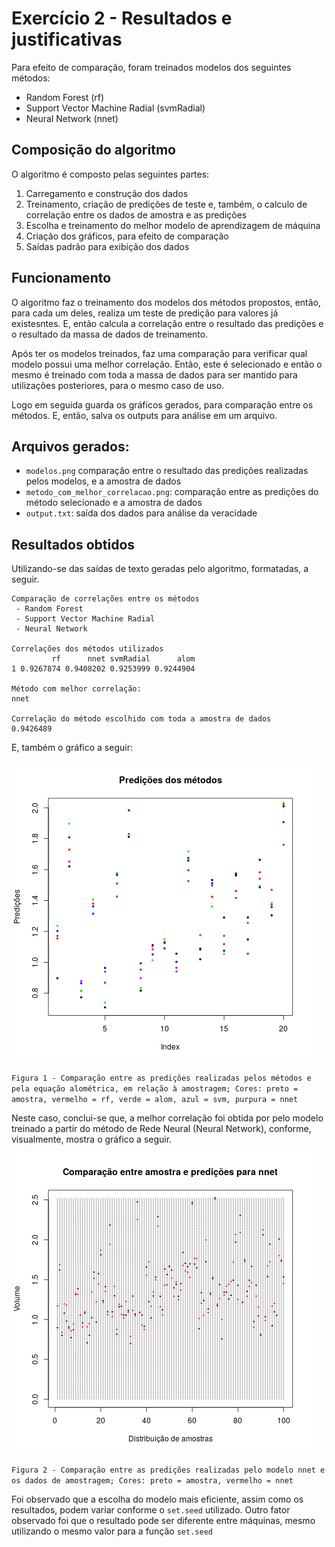 # Exercício 2 - Resultados e justificativas

Para efeito de comparação, foram treinados modelos dos seguintes métodos:
 * Random Forest (rf)
 * Support Vector Machine Radial (svmRadial)
 * Neural Network (nnet)

## Composição do algoritmo
O algoritmo é composto pelas seguintes partes:

1. Carregamento e construção dos dados
1. Treinamento, criação de predições de teste e, também, o calculo de correlação entre os dados de amostra e as predições
1. Escolha e treinamento do melhor modelo de aprendizagem de máquina
1. Criação dos gráficos, para efeito de comparação
1. Saídas padrão para exibição dos dados

## Funcionamento

O algoritmo faz o treinamento dos modelos dos métodos propostos, então, para cada um deles, realiza um teste de predição para valores já existesntes. E, então calcula a correlação entre o resultado das predições e o resultado da massa de dados de treinamento.

Após ter os modelos treinados, faz uma comparação para verificar qual modelo possui uma melhor correlação. Então, este é selecionado e então o mesmo é treinado com toda a massa de dados para ser mantido para utilizações posteriores, para o mesmo caso de uso.

Logo em seguida guarda os gráficos gerados, para comparação entre os métodos. E, então, salva os outputs para análise em um arquivo.

## Arquivos gerados:
 * `modelos.png` comparação entre o resultado das predições realizadas pelos modelos, e a amostra de dados
 * `metodo_com_melhor_correlacao.png`: comparação entre as predições do método selecionado e a amostra de dados
 * `output.txt`: saída dos dados para análise da veracidade

## Resultados obtidos
Utilizando-se das saídas de texto geradas pelo algoritmo, formatadas, a seguir.
```
Comparação de correlações entre os métodos
 - Random Forest
 - Support Vector Machine Radial
 - Neural Network

Correlações dos métodos utilizados
         rf      nnet svmRadial      alom
1 0.9267874 0.9408202 0.9253999 0.9244904

Método com melhor correlação:
nnet

Correlação do método escolhido com toda a amostra de dados
0.9426489
```
E, também o gráfico a seguir:

![Comparação entre as predições realizadas pelos métodos e pela equação alométrica](./metodos.png)

`Figura 1 - Comparação entre as predições realizadas pelos métodos e pela equação alométrica, em relação à amostragem; Cores: preto = amostra, vermelho = rf, verde = alom, azul = svm, purpura = nnet`


Neste caso, conclui-se que, a melhor correlação foi obtida por pelo modelo treinado a partir do método de Rede Neural (Neural Network), conforme, visualmente, mostra o gráfico a seguir.

![Comparação entre as predições realizadas pelo modelo nnet e os dados de amostragem](./metodo_com_melhor_correlacao.png)

`Figura 2 - Comparação entre as predições realizadas pelo modelo nnet e os dados de amostragem; Cores: preto = amostra, vermelho = nnet`

Foi observado que a escolha do modelo mais eficiente, assim como os resultados, podem variar conforme o `set.seed` utilizado. Outro fator observado foi que o resultado pode ser diferente entre máquinas, mesmo utilizando o mesmo valor para a função `set.seed`
